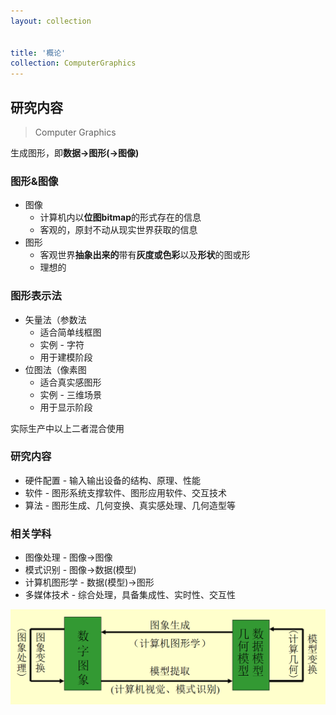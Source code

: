 ```yaml
---
layout: collection


title: '概论'
collection: ComputerGraphics
---
```


## 研究内容

>Computer Graphics

生成图形，即**数据->图形(->图像)**

### 图形&图像

- 图像
  - 计算机内以**位图bitmap**的形式存在的信息
  - 客观的，原封不动从现实世界获取的信息
- 图形
  - 客观世界**抽象出来的**带有**灰度或色彩**以及**形状**的图或形
  - 理想的

### 图形表示法

- 矢量法（参数法
  - 适合简单线框图
  - 实例 - 字符
  - 用于建模阶段
- 位图法（像素图
  - 适合真实感图形
  - 实例 - 三维场景
  - 用于显示阶段

实际生产中以上二者混合使用

### 研究内容

- 硬件配置 - 输入输出设备的结构、原理、性能
- 软件 - 图形系统支撑软件、图形应用软件、交互技术
- 算法 - 图形生成、几何变换、真实感处理、几何造型等

### 相关学科

- 图像处理 - 图像->图像
- 模式识别 - 图像->数据(模型)
- 计算机图形学 - 数据(模型)->图形
- 多媒体技术 - 综合处理，具备集成性、实时性、交互性

![1-1](./_img/1-1.png)
